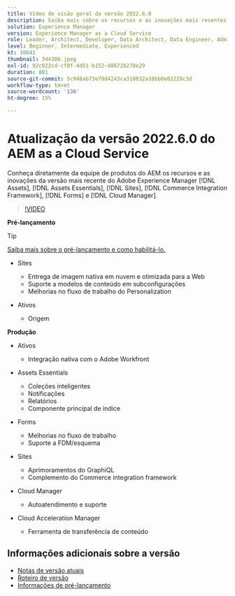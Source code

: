 ```yaml
---
title: Vídeo de visão geral da versão 2022.6.0
description: Saiba mais sobre os recursos e as inovações mais recentes da versão 2022-6-0 para o Adobe Experience Manager [!DNL Assets Essentials], [!DNL Sites], [!DNL Screens], [!DNL Forms] e [!DNL Cloud Foundation].
solution: Experience Manager
version: Experience Manager as a Cloud Service
role: Leader, Architect, Developer, Data Architect, Data Engineer, Admin, User
level: Beginner, Intermediate, Experienced
kt: 10641
thumbnail: 344308.jpeg
exl-id: 92c022cd-cf0f-4d51-b152-d8672b270e29
duration: 881
source-git-commit: 5c946ab73e78d4243ca310032a10bb8e82228c3d
workflow-type: tm+mt
source-wordcount: '136'
ht-degree: 15%

---
```


# Atualização da versão 2022.6.0 do AEM as a Cloud Service

Conheça diretamente da equipe de produtos do AEM os recursos e as inovações da versão mais recente do Adobe Experience Manager [!DNL Assets], [!DNL Assets Essentials], [!DNL Sites], [!DNL Commerce Integration Framework], [!DNL Forms] e [!DNL Cloud Manager].

>[!VIDEO](https://video.tv.adobe.com/v/344308/?quality=12&learn=on)

**Pré-lançamento**

>[!TIP]
>
>[Saiba mais sobre o pré-lançamento e como habilitá-lo.](https://experienceleague.adobe.com/docs/experience-manager-cloud-service/content/release-notes/prerelease.html?lang=pt-BR)

* Sites
   * Entrega de imagem nativa em nuvem e otimizada para a Web
   * Suporte a modelos de conteúdo em subconfigurações
   * Melhorias no fluxo de trabalho do Personalization

* Ativos
   * Origem

**Produção**

* Ativos
   * Integração nativa com o Adobe Workfront

* Assets Essentials
   * Coleções inteligentes
   * Notificações
   * Relatórios
   * Componente principal de índice

* Forms
   * Melhorias no fluxo de trabalho
   * Suporte a FDM/esquema

* Sites
   * Aprimoramentos do GraphiQL
   * Complemento do Commerce integration framework

* Cloud Manager
   * Autoatendimento e suporte

* Cloud Acceleration Manager
   * Ferramenta de transferência de conteúdo

<!-- Have questions about the release?  Discuss the release in [Experience League Communities](https://adobe.ly/3NDPR8Y). -->

## Informações adicionais sobre a versão

* [Notas de versão atuais](https://experienceleague.adobe.com/docs/experience-manager-cloud-service/content/release-notes/home.html?lang=pt-BR)
* [Roteiro de versão](https://experienceleague.adobe.com/docs/experience-manager-release-information/aem-release-updates/update-releases-roadmap.html?lang=pt-BR)
* [Informações de pré-lançamento](https://experienceleague.adobe.com/docs/experience-manager-cloud-service/content/release-notes/prerelease.html?lang=pt-BR)
